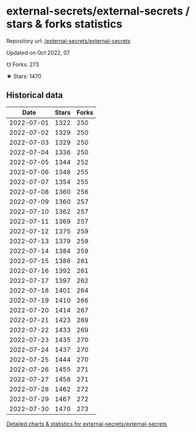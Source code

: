 # external-secrets/external-secrets / stars & forks statistics

Repository url: [/external-secrets/external-secrets](https://github.com/external-secrets/external-secrets)

Updated on Oct 2022, 07

☋ Forks: 273

★ Stars: 1470

## Historical data
| Date | Stars | Forks |
|------|-------|-------|
| 2022-07-01 | 1322 | 250 | 
| 2022-07-02 | 1329 | 250 | 
| 2022-07-03 | 1329 | 250 | 
| 2022-07-04 | 1336 | 250 | 
| 2022-07-05 | 1344 | 252 | 
| 2022-07-06 | 1348 | 255 | 
| 2022-07-07 | 1354 | 255 | 
| 2022-07-08 | 1360 | 256 | 
| 2022-07-09 | 1360 | 257 | 
| 2022-07-10 | 1362 | 257 | 
| 2022-07-11 | 1369 | 257 | 
| 2022-07-12 | 1375 | 259 | 
| 2022-07-13 | 1379 | 259 | 
| 2022-07-14 | 1384 | 259 | 
| 2022-07-15 | 1388 | 261 | 
| 2022-07-16 | 1392 | 261 | 
| 2022-07-17 | 1397 | 262 | 
| 2022-07-18 | 1401 | 264 | 
| 2022-07-19 | 1410 | 266 | 
| 2022-07-20 | 1414 | 267 | 
| 2022-07-21 | 1423 | 269 | 
| 2022-07-22 | 1433 | 269 | 
| 2022-07-23 | 1435 | 270 | 
| 2022-07-24 | 1437 | 270 | 
| 2022-07-25 | 1444 | 270 | 
| 2022-07-26 | 1455 | 271 | 
| 2022-07-27 | 1458 | 271 | 
| 2022-07-28 | 1462 | 272 | 
| 2022-07-29 | 1467 | 272 | 
| 2022-07-30 | 1470 | 273 | 


[Detailed charts & statistics for external-secrets/external-secrets](https://reviewgithub.com/rep/external-secrets/external-secrets)
